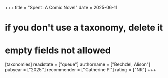 +++
title = "Spent: A Comic Novel"
date = 2025-06-11
# if you don't use a taxonomy, delete it
# empty fields not allowed
[taxonomies]
  readstate = ["queue"]
  authorname = ["Bechdel, Alison"]
  pubyear = ["2025"]
  recommender = ["Catherine P."]
  rating = ["NR"]
+++